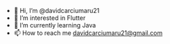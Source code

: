 - 👋 Hi, I’m @davidcarciumaru21
- 👀 I’m interested in Flutter
- 🌱 I’m currently learning Java
- 📫 How to reach me davidcarciumaru21@gmail.com

<!---
davidcarciumaru21/davidcarciumaru21 is a ✨ special ✨ repository because its `README.md` (this file) appears on your GitHub profile.
You can click the Preview link to take a look at your changes.
--->
